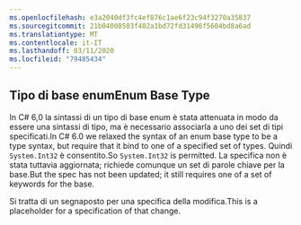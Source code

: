 ```yaml
---
ms.openlocfilehash: e3a2040df3fc4ef876c1ae6f23c94f3270a35837
ms.sourcegitcommit: 21b04008503f402a1bd72fd31496f5604bd8a6ad
ms.translationtype: MT
ms.contentlocale: it-IT
ms.lasthandoff: 03/11/2020
ms.locfileid: "79485434"
---
```

## <a name="enum-base-type"></a><span data-ttu-id="c8a53-101">Tipo di base enum</span><span class="sxs-lookup"><span data-stu-id="c8a53-101">Enum Base Type</span></span>

<span data-ttu-id="c8a53-102">In C# 6,0 la sintassi di un tipo di base enum è stata attenuata in modo da essere una sintassi di tipo, ma è necessario associarla a uno dei set di tipi specificati.</span><span class="sxs-lookup"><span data-stu-id="c8a53-102">In C# 6.0 we relaxed the syntax of an enum base type to be a type syntax, but require that it bind to one of a specified set of types.</span></span> <span data-ttu-id="c8a53-103">Quindi `System.Int32` è consentito.</span><span class="sxs-lookup"><span data-stu-id="c8a53-103">So `System.Int32` is permitted.</span></span> <span data-ttu-id="c8a53-104">La specifica non è stata tuttavia aggiornata; richiede comunque un set di parole chiave per la base.</span><span class="sxs-lookup"><span data-stu-id="c8a53-104">But the spec has not been updated; it still requires one of a set of keywords for the base.</span></span>

<span data-ttu-id="c8a53-105">Si tratta di un segnaposto per una specifica della modifica.</span><span class="sxs-lookup"><span data-stu-id="c8a53-105">This is a placeholder for a specification of that change.</span></span>
